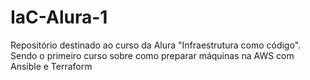 # IaC-Alura-1
Repositório destinado ao curso da Alura "Infraestrutura como código". Sendo o primeiro curso sobre como preparar máquinas na AWS com Ansible e Terraform
